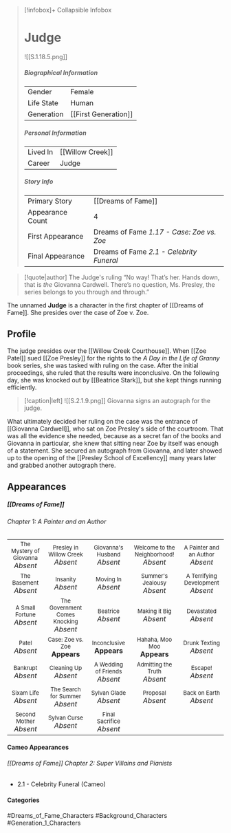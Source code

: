 > [!infobox]+ Collapsible Infobox
> # Judge
> ![[S.1.18.5.png]] 
>
> ##### Biographical Information
> |  |  | 
> | ---- | ---- | 
> | Gender | Female | 
> | Life State | Human |
> | Generation | [[First Generation]] |
> 
> ##### Personal Information
> |  |  | 
> | ---- | ---- | 
> | Lived In | [[Willow Creek]] | 
> | Career | Judge | 
> 
> ##### Story Info
> |  |  | 
> | ---- | ---- | 
> | Primary Story | [[Dreams of Fame]] | 
> | Appearance Count | 4 | 
> | First Appearance | Dreams of Fame *1.17 - Case: Zoe vs. Zoe*
> | Final Appearance | Dreams of Fame *2.1 - Celebrity Funeral*

> [!quote|author] The Judge's ruling
> “No way! That’s her. Hands down, that is _the_ Giovanna Cardwell. There’s no question, Ms. Presley, the series belongs to you through and through.”

The unnamed **Judge** is a character in the first chapter of [[Dreams of Fame]]. She presides over the case of Zoe v. Zoe.

## Profile
The judge presides over the [[Willow Creek Courthouse]]. When [[Zoe Patel]] sued [[Zoe Presley]] for the rights to the *A Day in the Life of Granny* book series, she was tasked with ruling on the case. After the initial proceedings, she ruled that the results were inconclusive. On the following day, she was knocked out by [[Beatrice Stark]], but she kept things running efficiently.

> [!caption|left]
> ![[S.2.1.9.png]] 
> Giovanna signs an autograph for the judge.

What ultimately decided her ruling on the case was the entrance of [[Giovanna Cardwell]], who sat on Zoe Presley's side of the courtroom. That was all the evidence she needed, because as a secret fan of the books and Giovanna in particular, she knew that sitting near Zoe by itself was enough of a statement. She secured an autograph from Giovanna, and later showed up to the opening of the [[Presley School of Excellency]] many years later and grabbed another autograph there.

## Appearances
##### [[Dreams of Fame]]
###### Chapter 1: A Painter and an Author
|                                                                       |     |     |     |     |
| --------------------------------------------------------------------- | --- | --- | --- | --- |
| <center><font size=2>The Mystery of Giovanna<br><font size=3>*Absent* | <center><font size=2>Presley in Willow Creek<br><font size=3>*Absent* | <center><font size=2>Giovanna's Husband<br><font size=3>*Absent* | <center><font size=2>Welcome to the Neighborhood!<br><font size=3>*Absent* | <center><font size=2>A Painter and an Author<br><font size=3>*Absent* |
| <center><font size=2>The Basement<br><font size=3>*Absent* | <center><font size=2>Insanity<br><font size=3>*Absent* | <center><font size=2>Moving In<br><font size=3>*Absent* | <center><font size=2>Summer's Jealousy<br><font size=3>*Absent*| <center><font size=2>A Terrifying Development<br><font size=3>*Absent* |
| <center><font size=2>A Small Fortune<br><font size=3>*Absent* | <center><font size=2>The Government Comes Knocking<br><font size=3>*Absent* | <center><font size=2>Beatrice<br><font size=3>*Absent* | <center><font size=2>Making it Big<br><font size=3>*Absent*| <center><font size=2>Devastated<br><font size=3>*Absent* |
| <center><font size=2>Patel<br><font size=3>*Absent* | <center><font size=2>Case: Zoe vs. Zoe<br><font size=3>**Appears**  | <center><font size=2>Inconclusive<br><font size=3>**Appears** | <center><font size=2>Hahaha, Moo Moo<br><font size=3>**Appears** | <center><font size=2>Drunk Texting<br><font size=3>*Absent* |
| <center><font size=2>Bankrupt<br><font size=3>*Absent* | <center><font size=2>Cleaning Up<br><font size=3>*Absent* | <center><font size=2>A Wedding of Friends<br><font size=3>*Absent* | <center><font size=2>Admitting the Truth<br><font size=3>*Absent* | <center><font size=2>Escape!<br><font size=3>*Absent* |
| <center><font size=2>Sixam Life<br><font size=3>*Absent* | <center><font size=2>The Search for Summer<br><font size=3>*Absent* | <center><font size=2>Sylvan Glade<br><font size=3>*Absent* | <center><font size=2>Proposal<br><font size=3>*Absent* | <center><font size=2>Back on Earth<br><font size=3>*Absent* |
| <center><font size=2>Second Mother<br><font size=3>*Absent* | <center><font size=2>Sylvan Curse<br><font size=3>*Absent* | <center><font size=2>Final Sacrifice<br><font size=3>*Absent* |  |  |

#### Cameo Appearances
###### [[Dreams of Fame]] Chapter 2: Super Villains and Pianists
- 2.1 - Celebrity Funeral (Cameo)

#### Categories
#Dreams_of_Fame_Characters #Background_Characters #Generation_1_Characters